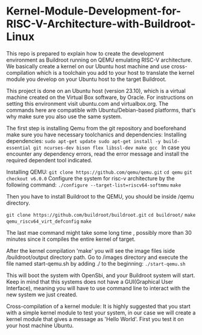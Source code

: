 # Kernel-Module-Development-for-RISC-V-Architecture-with-Buildroot-Linux
This repo is prepared to explain how to create the development environment as Buildroot running on QEMU emulating RISC-V architecture. We basically create a kernel on our Ubuntu host machine and use cross-compilation which is a toolchain you add to your host to translate the kernel module you develop on your Ubuntu host to the target Buildroot. 

This project is done on an Ubuntu host (version 23.10), which is a virtual machine created on the Virtual Box software, by Oracle. For instructions on setting this environment visit ubuntu.com and virtualbox.org. The commands here are compatible with Ubuntu/Debian-based platforms, that's why make sure you also use the same system. 

The first step is installing Qemu from the git repository and boeforehand make sure you have necessary toolchanics and dependencies:
Installing dependencies:
`sudo apt-get update
sudo apt-get install -y build-essential git ncurses-dev bison flex libssl-dev make gcc
`
In case you encounter any dependency errors, read the error message and install the required dependent tool indicated.

Installing QEMU:
`git clone https://github.com/qemu/qemu.git`
`cd qemu`
`git checkout v6.0.0`
Configure the system for risc-v architecture by the following command:
`./configure --target-list=riscv64-softmmu`
`make`

Then you have to install Buildroot to the QEMU, you should be inside /qemu directory. 

`git clone https://github.com/buildroot/buildroot.git`
`cd buildroot/`
`make qemu_riscv64_virt_defconfig`
`make`

The last mae command might take some long time , possibly more than 30 minutes since it compiles the entire kernel of target.

After the kernel compilation 'make' you will see the image files iside /buildroot/output directory path. Go to /images directory and execute the file named start-qemu.sh by adding ./ to the beginning: `./start-qemu.sh`

This will boot the system with OpenSbi, and your Buildroot system will start. Keep in mind that this systems does not have a GUI(Graphical User Interface), meaning you will have to use command line to interact with the new system we just created.

Cross-compilation of a kernel module:
It is highly suggested that you start with a simple kernel module to test your system, in our case we will create a kernel module that gives a message as 'Hello World'. First you test it on your host machine Ubuntu. 

